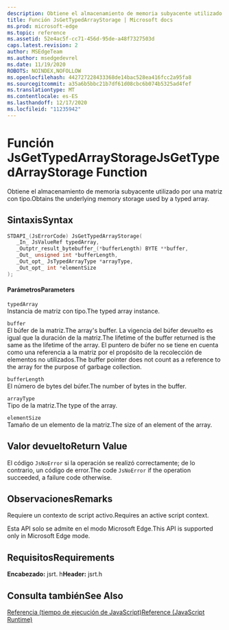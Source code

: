 ```yaml
---
description: Obtiene el almacenamiento de memoria subyacente utilizado por una matriz con tipo.
title: Función JsGetTypedArrayStorage | Microsoft docs
ms.prod: microsoft-edge
ms.topic: reference
ms.assetid: 52e4ac5f-cc71-456d-95de-a48f7327503d
caps.latest.revision: 2
author: MSEdgeTeam
ms.author: msedgedevrel
ms.date: 11/19/2020
ROBOTS: NOINDEX,NOFOLLOW
ms.openlocfilehash: 442727228433368de14bac528ea416fcc2a95fa8
ms.sourcegitcommit: a35a6b5bbc21b7df61d08cbc6b074b5325ad4fef
ms.translationtype: MT
ms.contentlocale: es-ES
ms.lasthandoff: 12/17/2020
ms.locfileid: "11235942"
---
```

# <span data-ttu-id="28deb-103">Función JsGetTypedArrayStorage</span><span class="sxs-lookup"><span data-stu-id="28deb-103">JsGetTypedArrayStorage Function</span></span>

<span data-ttu-id="28deb-104">Obtiene el almacenamiento de memoria subyacente utilizado por una matriz con tipo.</span><span class="sxs-lookup"><span data-stu-id="28deb-104">Obtains the underlying memory storage used by a typed array.</span></span>  
  
## <span data-ttu-id="28deb-105">Sintaxis</span><span class="sxs-lookup"><span data-stu-id="28deb-105">Syntax</span></span>  
  
```cpp  
STDAPI_(JsErrorCode) JsGetTypedArrayStorage(  
   _In_ JsValueRef typedArray,  
   _Outptr_result_bytebuffer_(*bufferLength) BYTE **buffer,  
   _Out_ unsigned int *bufferLength,  
   _Out_opt_ JsTypedArrayType *arrayType,  
   _Out_opt_ int *elementSize  
);  
```  
  
#### <span data-ttu-id="28deb-106">Parámetros</span><span class="sxs-lookup"><span data-stu-id="28deb-106">Parameters</span></span>  
 `typedArray`  
 <span data-ttu-id="28deb-107">Instancia de matriz con tipo.</span><span class="sxs-lookup"><span data-stu-id="28deb-107">The typed array instance.</span></span>  
  
 `buffer`  
 <span data-ttu-id="28deb-108">El búfer de la matriz.</span><span class="sxs-lookup"><span data-stu-id="28deb-108">The array's buffer.</span></span> <span data-ttu-id="28deb-109">La vigencia del búfer devuelto es igual que la duración de la matriz.</span><span class="sxs-lookup"><span data-stu-id="28deb-109">The lifetime of the buffer returned is the same as the lifetime of the array.</span></span> <span data-ttu-id="28deb-110">El puntero de búfer no se tiene en cuenta como una referencia a la matriz por el propósito de la recolección de elementos no utilizados.</span><span class="sxs-lookup"><span data-stu-id="28deb-110">The buffer pointer does not count as a reference to the array for the purpose of garbage collection.</span></span>  
  
 `bufferLength`  
 <span data-ttu-id="28deb-111">El número de bytes del búfer.</span><span class="sxs-lookup"><span data-stu-id="28deb-111">The number of bytes in the buffer.</span></span>  
  
 `arrayType`  
 <span data-ttu-id="28deb-112">Tipo de la matriz.</span><span class="sxs-lookup"><span data-stu-id="28deb-112">The type of the array.</span></span>  
  
 `elementSize`  
 <span data-ttu-id="28deb-113">Tamaño de un elemento de la matriz.</span><span class="sxs-lookup"><span data-stu-id="28deb-113">The size of an element of the array.</span></span>  
  
## <span data-ttu-id="28deb-114">Valor devuelto</span><span class="sxs-lookup"><span data-stu-id="28deb-114">Return Value</span></span>  
 <span data-ttu-id="28deb-115">El código `JsNoError` si la operación se realizó correctamente; de lo contrario, un código de error.</span><span class="sxs-lookup"><span data-stu-id="28deb-115">The code `JsNoError` if the operation succeeded, a failure code otherwise.</span></span>  
  
## <span data-ttu-id="28deb-116">Observaciones</span><span class="sxs-lookup"><span data-stu-id="28deb-116">Remarks</span></span>  
 <span data-ttu-id="28deb-117">Requiere un contexto de script activo.</span><span class="sxs-lookup"><span data-stu-id="28deb-117">Requires an active script context.</span></span>  
  
 <span data-ttu-id="28deb-118">Esta API solo se admite en el modo Microsoft Edge.</span><span class="sxs-lookup"><span data-stu-id="28deb-118">This API is supported only in Microsoft Edge mode.</span></span>  
  
## <span data-ttu-id="28deb-119">Requisitos</span><span class="sxs-lookup"><span data-stu-id="28deb-119">Requirements</span></span>  
 <span data-ttu-id="28deb-120">**Encabezado:** jsrt. h</span><span class="sxs-lookup"><span data-stu-id="28deb-120">**Header:** jsrt.h</span></span>  
  
## <span data-ttu-id="28deb-121">Consulta también</span><span class="sxs-lookup"><span data-stu-id="28deb-121">See Also</span></span>  
 [<span data-ttu-id="28deb-122">Referencia (tiempo de ejecución de JavaScript)</span><span class="sxs-lookup"><span data-stu-id="28deb-122">Reference (JavaScript Runtime)</span></span>](../chakra-hosting/reference-javascript-runtime.md)
